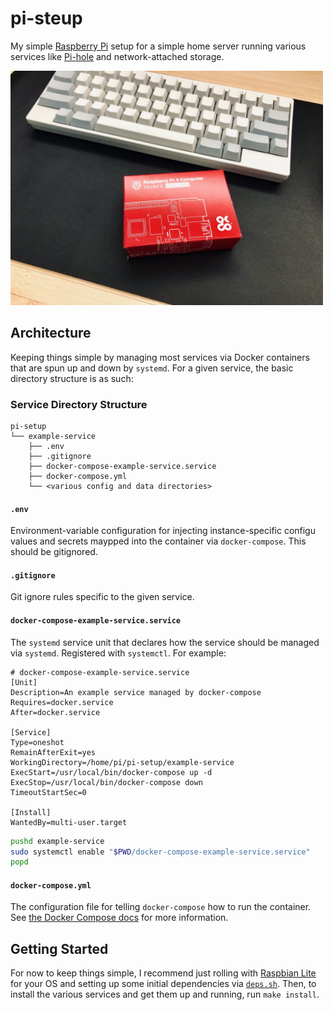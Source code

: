 # pi-steup

My simple [Raspberry Pi] setup for a simple home server running various
services like [Pi-hole] and network-attached storage.

<img src="/docs/images/pi-unboxing.jpg" alt="Raspbery Pi 4 Unboxing" width="500">

## Architecture

Keeping things simple by managing most services via Docker containers that are
spun up and down by `systemd`. For a given service, the basic directory
structure is as such:

### Service Directory Structure

```
pi-setup
└── example-service
    ├── .env
    ├── .gitignore
    ├── docker-compose-example-service.service
    ├── docker-compose.yml
    └── <various config and data directories>
```

#### `.env`

Environment-variable configuration for injecting instance-specific configu
values and secrets maypped into the container via `docker-compose`. This should
be gitignored.

#### `.gitignore`

Git ignore rules specific to the given service.

####  `docker-compose-example-service.service`

The `systemd` service unit that declares how the service should be managed via
`systemd`. Registered with `systemctl`. For example:

```config
# docker-compose-example-service.service
[Unit]
Description=An example service managed by docker-compose
Requires=docker.service
After=docker.service

[Service]
Type=oneshot
RemainAfterExit=yes
WorkingDirectory=/home/pi/pi-setup/example-service
ExecStart=/usr/local/bin/docker-compose up -d
ExecStop=/usr/local/bin/docker-compose down
TimeoutStartSec=0

[Install]
WantedBy=multi-user.target
```

```bash
pushd example-service
sudo systemctl enable "$PWD/docker-compose-example-service.service"
popd
```

####  `docker-compose.yml`

The configuration file for telling `docker-compose` how to run the container.
See [the Docker Compose docs][dcd] for more information.

## Getting Started

For now to keep things simple, I recommend just rolling with [Raspbian Lite]
for your OS and setting up some initial dependencies via [`deps.sh`](/deps.sh).
Then, to install the various services and get them up and running, run `make
install`.

[Raspberry Pi]: https://www.raspberrypi.org
[Pi-hole]: https://pi-hole.net
[dcd]: https://docs.docker.com/compose/
[Raspbian Lite]: https://www.raspberrypi.org/downloads/raspbian/
